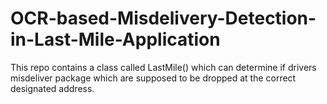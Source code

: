 # OCR-based-Misdelivery-Detection-in-Last-Mile-Application
This repo contains a class called LastMile() which can determine if drivers misdeliver package which are supposed to be dropped at the correct designated address.
